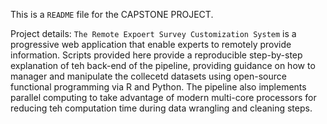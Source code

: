 This is a `README` file for the CAPSTONE PROJECT. 

Project details: 
`The Remote Expoert Survey Customization System` is a progressive web application that enable experts to remotely provide information. 
Scripts provided here provide a reproducible step-by-step explanation of teh back-end of the pipeline, providing guidance on how to manager and manipulate the collecetd datasets using open-source functional programming via R and Python. 
The pipeline also implements parallel computing to take advantage of modern multi-core processors for reducing teh computation time during data wrangling and cleaning steps. 
